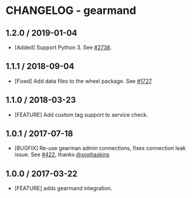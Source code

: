 # CHANGELOG - gearmand

## 1.2.0 / 2019-01-04

* [Added] Support Python 3. See [#2738](https://github.com/DataDog/integrations-core/pull/2738).

## 1.1.1 / 2018-09-04

* [Fixed] Add data files to the wheel package. See [#1727](https://github.com/DataDog/integrations-core/pull/1727).

## 1.1.0 / 2018-03-23

* [FEATURE] Add custom tag support to service check.

## 1.0.1 / 2017-07-18

* [BUGFIX] Re-use gearman admin connections, fixes connection leak issue. See [#422][], thanks [@sophaskins][]

## 1.0.0 / 2017-03-22

* [FEATURE] adds gearmand integration.

<!--- The following link definition list is generated by PimpMyChangelog --->
[#422]: https://github.com/DataDog/integrations-core/issues/422
[@sophaskins]: https://github.com/sophaskins
